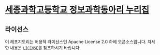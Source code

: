 # [세종과학고등학교 정보과학동아리 누리집](https://sjsh-compsci.github.io)

## 라이선스

이 레포지토리는 허용적 라이선스인 Apache License 2.0 하에 오픈소스입니다. 자세한 내용은 [`LICENSE`](https://github.com/sjsh-compsci/sjsh-compsci.github.io/blob/main/LICENSE)를 참조하시기 바랍니다.